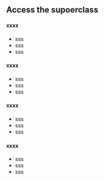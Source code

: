 ## Access the supoerclass 

#### xxxx

* sss
* sss
* sss

#### xxxx

* sss
* sss
* sss

#### xxxx

* sss
* sss
* sss

#### xxxx

* sss
* sss
* sss

